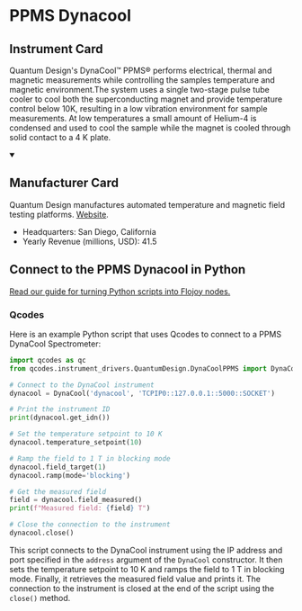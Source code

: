 
# PPMS Dynacool

## Instrument Card

Quantum Design's DynaCool™ PPMS® performs electrical, thermal and magnetic measurements while controlling the samples temperature and magnetic environment.The system uses a single two-stage pulse tube cooler to cool both the superconducting magnet and provide temperature control below 10K, resulting in a low vibration environment for sample measurements. At low temperatures a small amount of Helium-4 is condensed and used to cool the sample while the magnet is cooled through solid contact to a 4 K plate.

<details open>
<summary><h2>Manufacturer Card</h2></summary>
Quantum Design manufactures automated temperature and magnetic field testing platforms. <a href=https://www.qdusa.com/>Website</a>.

<ul>
  <li>Headquarters: San Diego, California</li>
  <li>Yearly Revenue (millions, USD): 41.5</li>
</ul>
</details>

## Connect to the PPMS Dynacool in Python

[Read our guide for turning Python scripts into Flojoy nodes.](https://docs.flojoy.ai/custom-nodes/creating-custom-node/)


### Qcodes

Here is an example Python script that uses Qcodes to connect to a PPMS DynaCool Spectrometer:

```python
import qcodes as qc
from qcodes.instrument_drivers.QuantumDesign.DynaCoolPPMS import DynaCool

# Connect to the DynaCool instrument
dynacool = DynaCool('dynacool', 'TCPIP0::127.0.0.1::5000::SOCKET')

# Print the instrument ID
print(dynacool.get_idn())

# Set the temperature setpoint to 10 K
dynacool.temperature_setpoint(10)

# Ramp the field to 1 T in blocking mode
dynacool.field_target(1)
dynacool.ramp(mode='blocking')

# Get the measured field
field = dynacool.field_measured()
print(f"Measured field: {field} T")

# Close the connection to the instrument
dynacool.close()
```

This script connects to the DynaCool instrument using the IP address and port specified in the `address` argument of the `DynaCool` constructor. It then sets the temperature setpoint to 10 K and ramps the field to 1 T in blocking mode. Finally, it retrieves the measured field value and prints it. The connection to the instrument is closed at the end of the script using the `close()` method.

